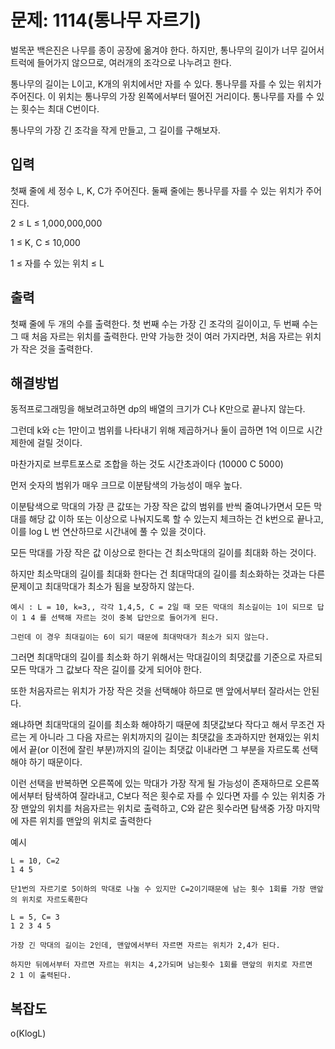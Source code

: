 # 문제: 1114(통나무 자르기)

벌목꾼 백은진은 나무를 종이 공장에 옮겨야 한다. 하지만, 통나무의 길이가 너무 길어서 트럭에 들어가지 않으므로, 여러개의 조각으로 나누려고 한다.

통나무의 길이는 L이고, K개의 위치에서만 자를 수 있다. 통나무를 자를 수 있는 위치가 주어진다. 이 위치는 통나무의 가장 왼쪽에서부터 떨어진 거리이다. 통나무를 자를 수 있는 횟수는 최대 C번이다.

통나무의 가장 긴 조각을 작게 만들고, 그 길이를 구해보자.

## 입력

첫째 줄에 세 정수 L, K, C가 주어진다. 둘째 줄에는 통나무를 자를 수 있는 위치가 주어진다.

2 ≤ L ≤ 1,000,000,000

1 ≤ K, C ≤ 10,000

1 ≤ 자를 수 있는 위치 ≤ L

## 출력

첫째 줄에 두 개의 수를 출력한다. 첫 번째 수는 가장 긴 조각의 길이이고, 두 번째 수는 그 때 처음 자르는 위치를 출력한다. 만약 가능한 것이 여러 가지라면, 처음 자르는 위치가 작은 것을 출력한다.

## 해결방법

동적프로그래밍을 해보려고하면 dp의 배열의 크기가 C나 K만으로 끝나지 않는다.

그런데 k와 c는 1만이고 범위를 나타내기 위해 제곱하거나 둘이 곱하면 1억 이므로 시간제한에 걸릴 것이다.

마찬가지로 브루트포스로 조합을 하는 것도 시간초과이다 (10000 C 5000)

먼저 숫자의 범위가 매우 크므로 이분탐색의 가능성이 매우 높다.

이분탐색으로 막대의 가장 큰 값또는 가장 작은 값의 범위를 반씩 줄여나가면서 모든 막대를 해당 값 이하 또는 이상으로 나눠지도록 할 수 있는지 체크하는 건 k번으로 끝나고, 이를 log L 번 연산하므로 시간내에 풀 수 있을 것이다.

모든 막대를 가장 작은 값 이상으로 한다는 건 최소막대의 길이를 최대화 하는 것이다.

하지만 최소막대의 길이를 최대화 한다는 건 최대막대의 길이를 최소화하는 것과는 다른 문제이고 최대막대가 최소가 됨을 보장하지 않는다.
```
예시 : L = 10, k=3,, 각각 1,4,5, C = 2일 때 모든 막대의 최소길이는 1이 되므로 답이 1 4 를 선택해 자르는 것이 중복 답안으로 들어가게 된다.

그런데 이 경우 최대길이는 6이 되기 때문에 최대막대가 최소가 되지 않는다.
```

그러면 최대막대의 길이를 최소화 하기 위해서는 막대길이의 최댓값를 기준으로 자르되 모든 막대가 그 값보다 작은 길이를 갖게 되어야 한다.

또한 처음자르는 위치가 가장 작은 것을 선택해야 하므로 맨 앞에서부터 잘라서는 안된다.

왜냐하면 최대막대의 길이를 최소화 해야하기 때문에 최댓값보다 작다고 해서 무조건 자르는 게 아니라 그 다음 자르는 위치까지의 길이는 최댓값을 초과하지만 현재있는 위치에서 끝(or 이전에 잘린 부분)까지의 길이는 최댓값 이내라면 그 부분을 자르도록 선택해야 하기 때문이다.

이런 선택을 반복하면 오른쪽에 있는 막대가 가장 작게 될 가능성이 존재하므로 오른쪽에서부터 탐색하여 잘라내고, C보다 적은 횟수로 자를 수 있다면 자를 수 있는 위치중 가장 맨앞의 위치를 처음자르는 위치로 출력하고, C와 같은 횟수라면 탐색중 가장 마지막에 자른 위치를 맨앞의 위치로 출력한다

예시
```
L = 10, C=2
1 4 5

단1번의 자르기로 5이하의 막대로 나눌 수 있지만 C=2이기때문에 남는 횟수 1회를 가장 맨앞의 위치로 자르도록한다

L = 5, C= 3
1 2 3 4 5

가장 긴 막대의 길이는 2인데, 맨앞에서부터 자르면 자르는 위치가 2,4가 된다.

하지만 뒤에서부터 자르면 자르는 위치는 4,2가되며 남는횟수 1회를 맨앞의 위치로 자르면
2 1 이 출력된다.
```

## 복잡도

o(KlogL)
